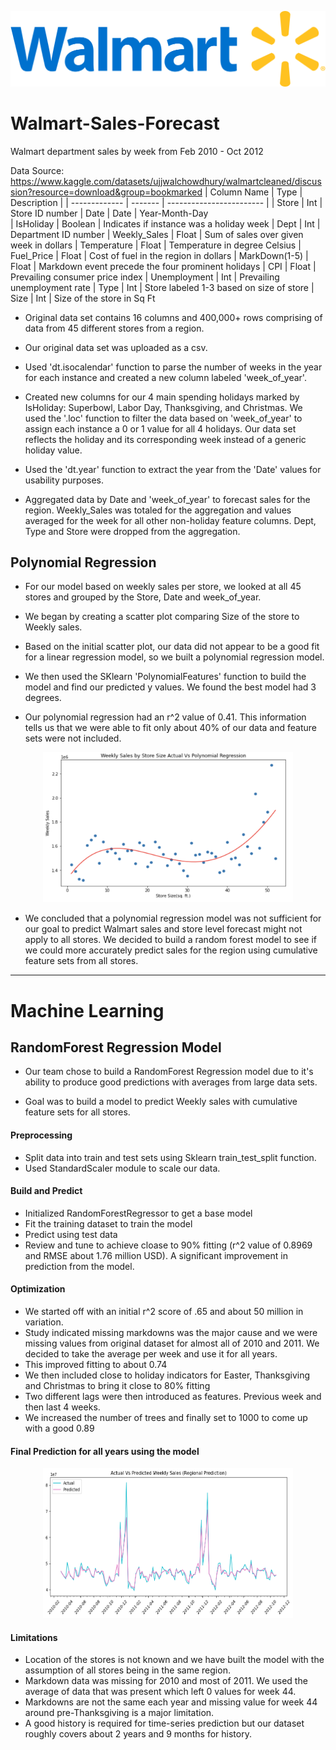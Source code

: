 ![My Image](Images/Walmart_logo%202.png?raw=true)

# Walmart-Sales-Forecast
Walmart department sales by week from Feb 2010 - Oct 2012

Data Source: https://www.kaggle.com/datasets/ujjwalchowdhury/walmartcleaned/discussion?resource=download&group=bookmarked
 | Column Name   | Type    | Description              |
  | ------------- | ------- | ------------------------ |
  | Store | Int     | Store ID number 
  | Date      | Date  | Year-Month-Day            
  | IsHoliday      | Boolean  | Indicates if instance was a holiday week
  | Dept     | Int | Department ID number
  | Weekly_Sales | Float  | Sum of sales over given week in dollars
  | Temperature        | Float  | Temperature in degree Celsius
  | Fuel_Price       | Float  | Cost of fuel in the region in dollars
  | MarkDown(1-5)      | Float  | Markdown event precede the four prominent holidays
  | CPI         | Float  | Prevailing consumer price index
  | Unemployment      | Int     | Prevailing unemployment rate
  | Type | Int  | Store labeled 1-3 based on size of store
  | Size | Int | Size of the store in Sq Ft
  
- Original data set contains 16 columns and 400,000+ rows comprising of data from 45 different stores from a region. 

- Our original data set was uploaded as a csv.

- Used 'dt.isocalendar' function to parse the number of weeks in the year for each instance and created a new column labeled 'week_of_year'.

- Created new columns for our 4 main spending holidays marked by IsHoliday: Superbowl, Labor Day, Thanksgiving, and Christmas. We used the '.loc' function to filter the data based on 'week_of_year' to assign each instance a 0 or 1 value for all 4 holidays. Our data set reflects the holiday and its corresponding week instead of a generic holiday value. 

- Used the 'dt.year' function to extract the year from the 'Date' values for usability purposes. 

- Aggregated data by Date and 'week_of_year' to forecast sales for the region. Weekly_Sales was totaled for the aggregation and values averaged for the week for all other non-holiday feature columns. Dept, Type and Store were dropped from the aggregation.

## Polynomial Regression

- For our model based on weekly sales per store, we looked at all 45 stores and grouped by the Store, Date and week_of_year.

- We began by creating a scatter plot comparing Size of the store to Weekly sales.

- Based on the initial scatter plot, our data did not appear to be a good fit for a linear regression model, so we built a polynomial regression model.

- We then used the SKlearn 'PolynomialFeatures' function to build the model and find our predicted y values. We found the best model had 3 degrees.

- Our polynomial regression had an r^2 value of 0.41. This information tells us that we were able to fit only about 40% of our data and feature sets were not included. 

<p align="center">
  <img width=400px height=240px src="https://github.com/MEJillFarley/Walmart-Sales-Forecast/blob/4c48dbc3119464636761869eee79eae556a34a7d/Data%20Images/Screenshot%202023-04-13%20at%207.29.20%20PM.png">
</p>

- We concluded that a polynomial regression model was not sufficient for our goal to predict Walmart sales and store level forecast might not apply to all stores. We decided to build a random forest model to see if we could more accurately predict sales for the region using cumulative feature sets from all stores.

------------------------
# Machine Learning

## RandomForest Regression Model

- Our team chose to build a RandomForest Regression model due to it's ability to produce good predictions with averages from large data sets.

- Goal was to build a model to predict Weekly sales with cumulative feature sets for all stores.

#### Preprocessing
- Split data into train and test sets using  Sklearn train_test_split function.
- Used StandardScaler module to scale our data.

#### Build and Predict
- Initialized RandomForestRegressor to get a base model
- Fit the training dataset to train the model
- Predict using test data
- Review and tune to achieve cloase to 90% fitting (r^2 value of 0.8969 and RMSE about 1.76 million USD). A significant improvement in prediction from the model.

#### Optimization
- We started off with an initial r^2 score of .65 and about 50 million in variation.
- Study indicated missing markdowns was the major cause and we were missing values from original dataset for almost all of 2010 and 2011. We decided to take the average per week and use it for all years.
- This improved fitting to about 0.74
- We then included close to holiday indicators for Easter, Thanksgiving and Christmas to bring it close to 80% fitting
- Two different lags were then introduced as features. Previous week and then last 4 weeks.
- We increased the number of trees and finally set to 1000 to come up with a good 0.89

#### Final Prediction for all years using the model
<p align="center">
  <img width=400px height=240px src="https://github.com/MEJillFarley/Walmart-Sales-Forecast/blob/main/Data%20Images/predictions_all.png">
</p>

#### Limitations
- Location of the stores is not known and we have built the model with the assumption of all stores being in the same region.
- Markdown data was missing for 2010 and most of 2011. We used the average of data that was present which left 0 values for week 44.
- Markdowns are not the same each year and missing value for week 44 around pre-Thanksgiving is a major limitation.
- A good history is required for time-series prediction but our dataset roughly covers about 2 years and 9 months for history.
